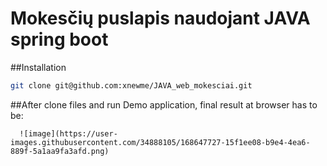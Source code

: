 # Mokesčių puslapis naudojant JAVA spring boot
##Installation
```sh
git clone git@github.com:xnewme/JAVA_web_mokesciai.git
```
##After clone files and run Demo application, final result at browser has to be:


      ![image](https://user-images.githubusercontent.com/34888105/168647727-15f1ee08-b9e4-4ea6-889f-5a1aa9fa3afd.png)

